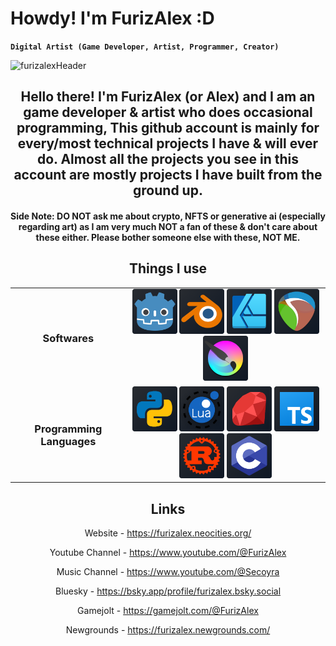 # Howdy! I'm FurizAlex :D
**`Digital Artist (Game Developer, Artist, Programmer, Creator)`**

  ![furizalexHeader](https://github.com/user-attachments/assets/baee14b3-a42e-469a-8cdc-3eff1ffb129a)
<div style="text-align: center;">
 <h2>
  Hello there! I'm FurizAlex (or Alex) and I am an game developer & artist who does occasional programming,
  This github account is mainly for every/most technical projects I have & will ever do.
  Almost all the projects you see in this account are mostly projects I have built from the ground up.
</h2>
<h4>
  Side Note: DO NOT ask me about crypto, NFTS or generative ai (especially regarding art) as I am very much NOT a fan of these
  & don't care about these either. Please bother someone else with these, NOT ME.
</h4>
 
## Things I use
 
<table>
 <tr><td><h3>Softwares</h3></td><td>
  <span title="Godot">
   <img src='github_godotIcon.png' width="72">
  </span> <span title="Blender">
   <img src='github_blenderIcon.png' width="72">
  </span> <span title="Affinity Designer">
   <img src='github_affinitydesignerIcon.png' width="72">
  </span> <span title="Reaper">
   <img src='github_reaperIcon.png' width="72">
  </span> <span title="Krita.png">
   <img src='github_kritaIcon.png' width="72">
  </span>
 </td></tr>
 <tr><td><h3>Programming Languages</h3></td><td>
  <span title="Python">
   <img src='github_pythonIcon.png' width="72">
  </span> <span title="Lua">
   <img src='github_luaIcon.png' width="72">
  </span> <span title="Ruby">
   <img src='github_rubyIcon.png' width="72">
  </span> <span title="TypeScript">
   <img src='github_typescriptIcon.png' width="72">
  </span> <span title="Rust">
   <img src='github_rustIcon.png' width="72">
  </span> <span title="C">
   <img src='github_cIcon.png' width="72">
  </span>
 </td></tr>
 </table>
 
 ## Links
  Website - https://furizalex.neocities.org/
 
  Youtube Channel - https://www.youtube.com/@FurizAlex
 
  Music Channel - https://www.youtube.com/@Secoyra
 
  Bluesky - https://bsky.app/profile/furizalex.bsky.social
 
  Gamejolt - https://gamejolt.com/@FurizAlex
 
  Newgrounds - https://furizalex.newgrounds.com/
</div>
